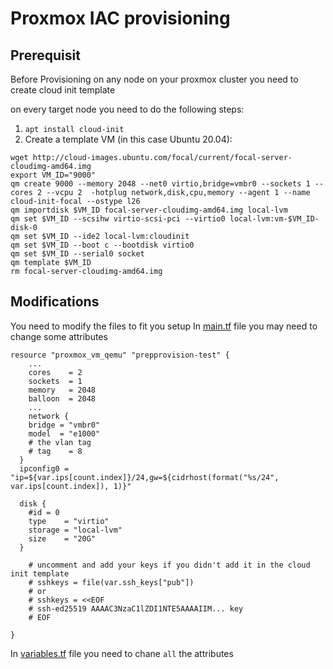 # Proxmox IAC provisioning

## Prerequisit

Before Provisioning on any node on your proxmox cluster you need to create cloud init template

on every target node you need to do the following steps:

1. `apt install cloud-init`
2. Create a template VM (in this case Ubuntu 20.04):

```
wget http://cloud-images.ubuntu.com/focal/current/focal-server-cloudimg-amd64.img
export VM_ID="9000"
qm create 9000 --memory 2048 --net0 virtio,bridge=vmbr0 --sockets 1 --cores 2 --vcpu 2  -hotplug network,disk,cpu,memory --agent 1 --name cloud-init-focal --ostype l26
qm importdisk $VM_ID focal-server-cloudimg-amd64.img local-lvm
qm set $VM_ID --scsihw virtio-scsi-pci --virtio0 local-lvm:vm-$VM_ID-disk-0
qm set $VM_ID --ide2 local-lvm:cloudinit
qm set $VM_ID --boot c --bootdisk virtio0
qm set $VM_ID --serial0 socket
qm template $VM_ID
rm focal-server-cloudimg-amd64.img
```

## Modifications

You need to modify the files to fit you setup
In [main.tf](./main.tf) file you may need to change some attributes

```
resource "proxmox_vm_qemu" "prepprovision-test" {
    ...
    cores    = 2
    sockets  = 1
    memory   = 2048
    balloon  = 2048
    ...
    network {
    bridge = "vmbr0"
    model  = "e1000"
    # the vlan tag
    # tag    = 8
  }
  ipconfig0 = "ip=${var.ips[count.index]}/24,gw=${cidrhost(format("%s/24", var.ips[count.index]), 1)}"

  disk {
    #id = 0
    type    = "virtio"
    storage = "local-lvm"
    size    = "20G"
  }

    # uncomment and add your keys if you didn't add it in the cloud init template
    # sshkeys = file(var.ssh_keys["pub"])
    # or
    # sshkeys = <<EOF
    # ssh-ed25519 AAAAC3NzaC1lZDI1NTE5AAAAIIM... key
    # EOF

}
```

In [variables.tf](./variables.tf) file you need to chane `all` the attributes
